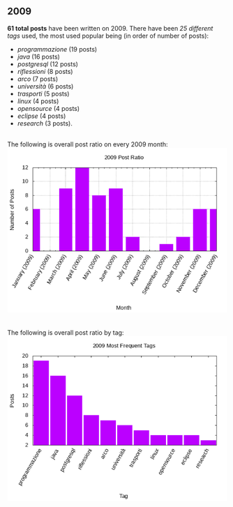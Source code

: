 ## 2009 

**61 total posts** have been written on 2009.
There have been *25 different tags* used, the most
used popular being (in order of number of posts):
 
- *programmazione* (19 posts)  
- *java* (16 posts)  
- *postgresql* (12 posts)  
- *riflessioni* (8 posts)  
- *arco* (7 posts)  
- *università* (6 posts)  
- *trasporti* (5 posts)  
- *linux* (4 posts)  
- *opensource* (4 posts)  
- *eclipse* (4 posts)  
- *research* (3 posts).<br/>
<br/>
The following is overall post ratio on every 2009 month:
<br/>
    <center>
      <img src="/images/stats/2009-months.png" alt="2009 post ratio per month" />
    </center>
<br/>

<br/>
The following is overall post ratio by tag:
<br/>
  <center>
    <img src="/images/stats/2009-tags.png" alt="2009 post ratio per tag" />
  </center>
<br/>
